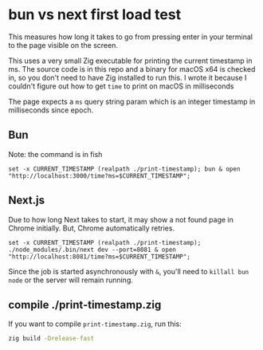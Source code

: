 # bun vs next first load test

This measures how long it takes to go from pressing enter in your terminal to the page visible on the screen.

This uses a very small Zig executable for printing the current timestamp in ms. The source code is in this repo and a binary for macOS x64 is checked in, so you don't need to have Zig installed to run this. I wrote it because I couldn't figure out how to get `time` to print on macOS in milliseconds

The page expects a `ms` query string param which is an integer timestamp in milliseconds since epoch.

## Bun

Note: the command is in fish

```fish
set -x CURRENT_TIMESTAMP (realpath ./print-timestamp); bun & open "http://localhost:3000/time?ms=$CURRENT_TIMESTAMP";
```

## Next.js

Due to how long Next takes to start, it may show a not found page in Chrome initially. But, Chrome automatically retries.

```fish
set -x CURRENT_TIMESTAMP (realpath ./print-timestamp);   ./node_modules/.bin/next dev --port=8081 & open "http://localhost:8081/time?ms=$CURRENT_TIMESTAMP";
```

Since the job is started asynchronously with `&`, you'll need to `killall bun node` or the server will remain running.

## compile ./print-timestamp.zig

If you want to compile `print-timestamp.zig`, run this:

```bash
zig build -Drelease-fast
```
